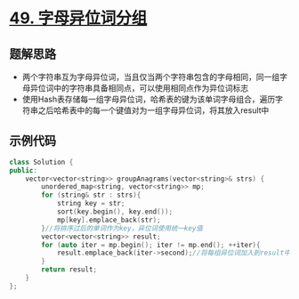 # [49. 字母异位词分组 ](https://leetcode.cn/problems/group-anagrams/description/?envType=study-plan-v2&envId=top-100-liked)

## 题解思路

- 两个字符串互为字母异位词，当且仅当两个字符串包含的字母相同，同一组字母异位词中的字符串具备相同点，可以使用相同点作为异位词标志
- 使用Hash表存储每一组字母异位词，哈希表的键为该单词字母组合，遍历字符串之后哈希表中的每一个键值对为一组字母异位词，将其放入result中

## 示例代码

```C++
class Solution {
public:
    vector<vector<string>> groupAnagrams(vector<string>& strs) {
        unordered_map<string, vector<string>> mp;
        for (string& str : strs){
            string key = str;
            sort(key.begin(), key.end());
            mp[key].emplace_back(str);
        }//将排序过后的单词作为key，异位词使用统一key值
        vector<vector<string>> result;
        for (auto iter = mp.begin(); iter != mp.end(); ++iter){
            result.emplace_back(iter->second);//将每组异位词加入到result中
        }
        return result;
    }
};
```

